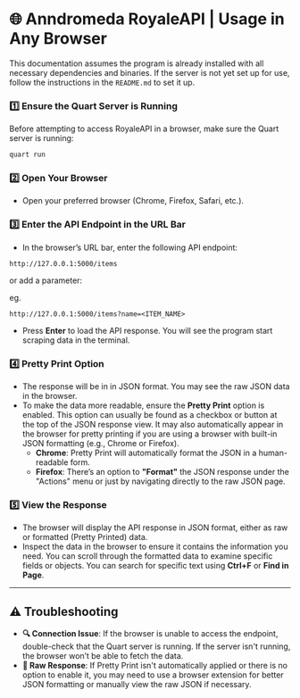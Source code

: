 # 🌐 Anndromeda RoyaleAPI | Usage in Any Browser

This documentation assumes the program is already installed with all necessary dependencies and binaries. If the server is not yet set up for use, follow the instructions in the `README.md` to set it up.

### 1️⃣ **Ensure the Quart Server is Running**  
Before attempting to access RoyaleAPI in a browser, make sure the Quart server is running:

```bash
quart run
```

### 2️⃣ **Open Your Browser**  
- Open your preferred browser (Chrome, Firefox, Safari, etc.).

### 3️⃣ **Enter the API Endpoint in the URL Bar**  
- In the browser’s URL bar, enter the following API endpoint:

```text
http://127.0.0.1:5000/items
```

or add a parameter:

eg.
```text
http://127.0.0.1:5000/items?name=<ITEM_NAME>
```

- Press **Enter** to load the API response. You will see the program start scraping data in the terminal.

### 4️⃣ **Pretty Print Option**  
- The response will be in in JSON format. You may see the raw JSON data in the browser.
- To make the data more readable, ensure the **Pretty Print** option is enabled. This option can usually be found as a checkbox or button at the top of the JSON response view. It may also automatically appear in the browser for pretty printing if you are using a browser with built-in JSON formatting (e.g., Chrome or Firefox).
  - **Chrome**: Pretty Print will automatically format the JSON in a human-readable form.
  - **Firefox**: There’s an option to **"Format"** the JSON response under the "Actions" menu or just by navigating directly to the raw JSON page.

### 5️⃣ **View the Response**  
- The browser will display the API response in JSON format, either as raw or formatted (Pretty Printed) data.
- Inspect the data in the browser to ensure it contains the information you need. You can scroll through the formatted data to examine specific fields or objects. You can search for specific text using **Ctrl+F** or **Find in Page**.

---

## ⚠️ Troubleshooting

- **🔍 Connection Issue**: If the browser is unable to access the endpoint, double-check that the Quart server is running. If the server isn't running, the browser won’t be able to fetch the data.
- **📝 Raw Response**: If Pretty Print isn't automatically applied or there is no option to enable it, you may need to use a browser extension for better JSON formatting or manually view the raw JSON if necessary.

